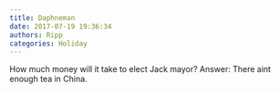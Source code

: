 ```yaml
---
title: Daphneman
date: 2017-07-19 19:36:34
authors: Ripp
categories: Holiday
---
```


 How much money will it take to elect Jack mayor?
Answer: There aint enough tea in China.